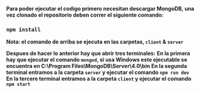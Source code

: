 **Para poder ejecutar el codigo primero necesitan descargar MongoDB, una vez clonado el repositorio deben correr el siguiente comando:**

### `npm install`

**Nota: el comando de arriba se ejecuta en las carpetas, `client` & `server`**

**Despues de hacer lo anterior hay que abrir tres terminales:**
**En la primera hay que ejecutar el comando `mongod`, si usa Windows este ejecutable se encuentra en C:\Program Files\MongoDB\Server\4.0\bin**
**En la segunda terminal entramos a la carpeta `server` y ejecutar el comando `npm run dev`**
**En la tercere terminal entramos a la carpeta `client` y ejecutar el comando `npm start`**
